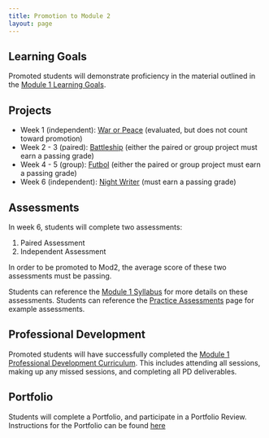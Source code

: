 ```yaml
---
title: Promotion to Module 2
layout: page
---
```


## Learning Goals

Promoted students will demonstrate proficiency in the material outlined in the [Module 1 Learning Goals](./learning_goals).

## Projects

* Week 1 (independent): [War or Peace](./projects/war_or_peace) (evaluated, but does not count toward promotion)
* Week 2 - 3 (paired): [Battleship](./projects/battleship) (either the paired or group project must earn a passing grade)
* Week 4 - 5 (group): [Futbol](./projects/futbol) (either the paired or group project must earn a passing grade)
* Week 6 (independent): [Night Writer](./projects/night_writer) (must earn a passing grade)

## Assessments

In week 6, students will complete two assessments:

1. Paired Assessment
1. Independent Assessment

In order to be promoted to Mod2, the average score of these two assessments must be passing.

Students can reference the [Module 1 Syllabus](./syllabus) for more details on these assessments. Students can reference the [Practice Assessments](./practice_assessments) page for example assessments.

## Professional Development

Promoted students will have successfully completed the [Module 1 Professional Development Curriculum](https://careerdev.turing.edu/module_one/). This includes attending all sessions, making up any missed sessions, and completing all PD deliverables.

## Portfolio

Students will complete a Portfolio, and participate in a Portfolio Review. Instructions for the Portfolio can be found [here](./portfolios)
